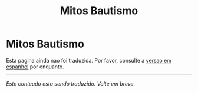 ﻿---
title: Mitos Bautismo
---

<!-- TODO: translation missing -->

# Mitos Bautismo

Esta pagina ainda nao foi traduzida. Por favor, consulte a [versao em espanhol](/es/mitos-bautismo) por enquanto.

---

*Este conteudo esta sendo traduzido. Volte em breve.*

